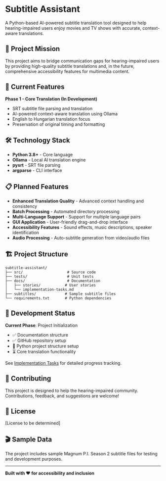 # Subtitle Assistant

A Python-based AI-powered subtitle translation tool designed to help hearing-impaired users enjoy movies and TV shows with accurate, context-aware translations.

## 🎯 Project Mission

This project aims to bridge communication gaps for hearing-impaired users by providing high-quality subtitle translations and, in the future, comprehensive accessibility features for multimedia content.

## 🚀 Current Features

**Phase 1 - Core Translation (In Development)**
- SRT subtitle file parsing and translation
- AI-powered context-aware translation using Ollama
- English to Hungarian translation focus
- Preservation of original timing and formatting

## 🛠️ Technology Stack

- **Python 3.8+** - Core language
- **Ollama** - Local AI translation engine
- **pysrt** - SRT file parsing
- **argparse** - CLI interface

## 📋 Planned Features

- **Enhanced Translation Quality** - Advanced context handling and consistency
- **Batch Processing** - Automated directory processing
- **Multi-Language Support** - Support for multiple language pairs
- **GUI Application** - User-friendly drag-and-drop interface
- **Accessibility Features** - Sound effects, music descriptions, speaker identification
- **Audio Processing** - Auto-subtitle generation from video/audio files

## 🏗️ Project Structure

```
subtitle-assistant/
├── src/                    # Source code
├── tests/                  # Unit tests
├── docs/                   # Documentation
│   ├── stories/           # User stories
│   └── implementation-tasks.md
├── subtitles/             # Sample subtitle files
└── requirements.txt       # Python dependencies
```

## 🚧 Development Status

**Current Phase**: Project Initialization
- ✅ Documentation structure
- ✅ GitHub repository setup
- 🔄 Python project structure setup
- ⏳ Core translation functionality

See [Implementation Tasks](docs/implementation-tasks.md) for detailed progress tracking.

## 🤝 Contributing

This project is designed to help the hearing-impaired community. Contributions, feedback, and suggestions are welcome!

## 📄 License

[License to be determined]

## 🎬 Sample Data

The project includes sample Magnum P.I. Season 2 subtitle files for testing and development purposes.

---

**Built with ❤️ for accessibility and inclusion**
